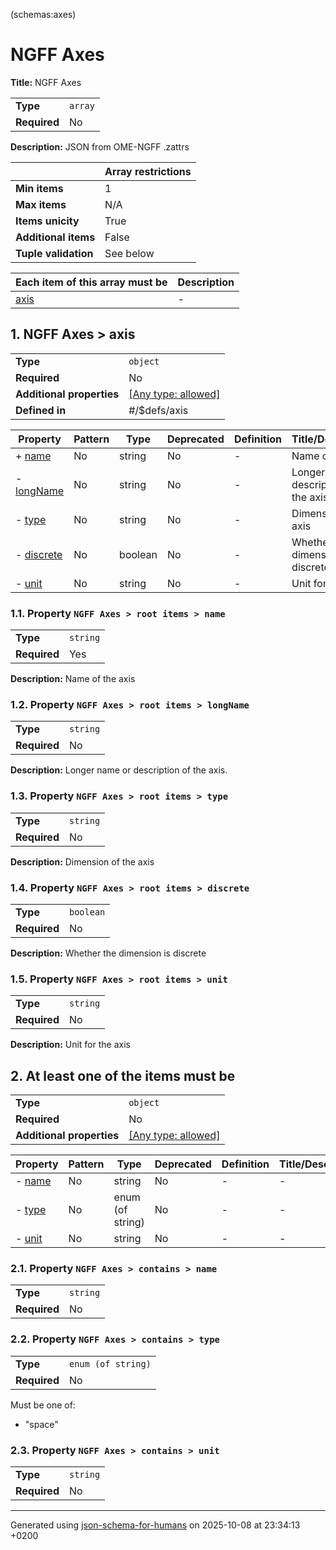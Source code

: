 (schemas:axes)

# NGFF Axes

**Title:** NGFF Axes

|              |         |
| ------------ | ------- |
| **Type**     | `array` |
| **Required** | No      |

**Description:** JSON from OME-NGFF .zattrs

|                      | Array restrictions |
| -------------------- | ------------------ |
| **Min items**        | 1                  |
| **Max items**        | N/A                |
| **Items unicity**    | True               |
| **Additional items** | False              |
| **Tuple validation** | See below          |

| Each item of this array must be | Description |
| ------------------------------- | ----------- |
| [axis](#items)                  | -           |

## <a name="autogenerated_heading_2"></a>1. NGFF Axes > axis

|                           |                                                                           |
| ------------------------- | ------------------------------------------------------------------------- |
| **Type**                  | `object`                                                                  |
| **Required**              | No                                                                        |
| **Additional properties** | [[Any type: allowed]](# "Additional Properties of any type are allowed.") |
| **Defined in**            | #/$defs/axis                                                              |

| Property                       | Pattern | Type    | Deprecated | Definition | Title/Description                       |
| ------------------------------ | ------- | ------- | ---------- | ---------- | --------------------------------------- |
| + [name](#items_name )         | No      | string  | No         | -          | Name of the axis                        |
| - [longName](#items_longName ) | No      | string  | No         | -          | Longer name or description of the axis. |
| - [type](#items_type )         | No      | string  | No         | -          | Dimension of the axis                   |
| - [discrete](#items_discrete ) | No      | boolean | No         | -          | Whether the dimension is discrete       |
| - [unit](#items_unit )         | No      | string  | No         | -          | Unit for the axis                       |

### <a name="items_name"></a>1.1. Property `NGFF Axes > root items > name`

|              |          |
| ------------ | -------- |
| **Type**     | `string` |
| **Required** | Yes      |

**Description:** Name of the axis

### <a name="items_longName"></a>1.2. Property `NGFF Axes > root items > longName`

|              |          |
| ------------ | -------- |
| **Type**     | `string` |
| **Required** | No       |

**Description:** Longer name or description of the axis.

### <a name="items_type"></a>1.3. Property `NGFF Axes > root items > type`

|              |          |
| ------------ | -------- |
| **Type**     | `string` |
| **Required** | No       |

**Description:** Dimension of the axis

### <a name="items_discrete"></a>1.4. Property `NGFF Axes > root items > discrete`

|              |           |
| ------------ | --------- |
| **Type**     | `boolean` |
| **Required** | No        |

**Description:** Whether the dimension is discrete

### <a name="items_unit"></a>1.5. Property `NGFF Axes > root items > unit`

|              |          |
| ------------ | -------- |
| **Type**     | `string` |
| **Required** | No       |

**Description:** Unit for the axis

## <a name="autogenerated_heading_3"></a>2. At least one of the items must be

|                           |                                                                           |
| ------------------------- | ------------------------------------------------------------------------- |
| **Type**                  | `object`                                                                  |
| **Required**              | No                                                                        |
| **Additional properties** | [[Any type: allowed]](# "Additional Properties of any type are allowed.") |

| Property                  | Pattern | Type             | Deprecated | Definition | Title/Description |
| ------------------------- | ------- | ---------------- | ---------- | ---------- | ----------------- |
| - [name](#contains_name ) | No      | string           | No         | -          | -                 |
| - [type](#contains_type ) | No      | enum (of string) | No         | -          | -                 |
| - [unit](#contains_unit ) | No      | string           | No         | -          | -                 |

### <a name="contains_name"></a>2.1. Property `NGFF Axes > contains > name`

|              |          |
| ------------ | -------- |
| **Type**     | `string` |
| **Required** | No       |

### <a name="contains_type"></a>2.2. Property `NGFF Axes > contains > type`

|              |                    |
| ------------ | ------------------ |
| **Type**     | `enum (of string)` |
| **Required** | No                 |

Must be one of:
* "space"

### <a name="contains_unit"></a>2.3. Property `NGFF Axes > contains > unit`

|              |          |
| ------------ | -------- |
| **Type**     | `string` |
| **Required** | No       |

----------------------------------------------------------------------------------------------------------------------------
Generated using [json-schema-for-humans](https://github.com/coveooss/json-schema-for-humans) on 2025-10-08 at 23:34:13 +0200
